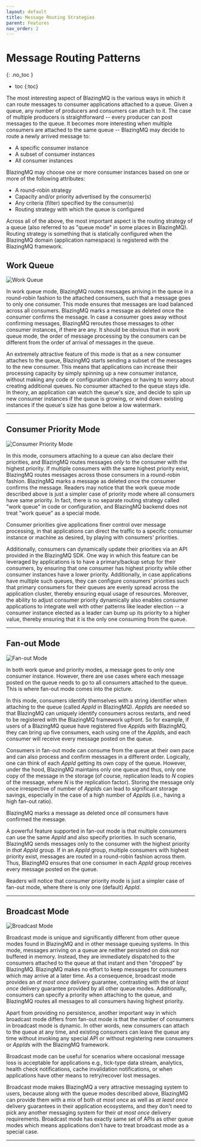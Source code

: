 ```yaml
---
layout: default
title: Message Routing Strategies
parent: Features
nav_order: 2
---
```


# Message Routing Patterns
{: .no_toc }

* toc
{:toc}

The most interesting aspect of BlazingMQ is the various ways in which it can
route messages to consumer applications attached to a queue.  Given a queue,
any number of producers and consumers can attach to it.  The case of multiple
producers is straightforward -- every producer can post messages to the queue.
It becomes more interesting when multiple consumers are attached to the same
queue -- BlazingMQ may decide to route a newly arrived message to:

- A specific consumer instance
- A subset of consumer instances
- All consumer instances

BlazingMQ may choose one or more consumer instances based on one or more of the
following attributes:

- A round-robin strategy
- Capacity and/or priority advertised by the consumer(s)
- Any criteria (filter) specified by the consumer(s)
- Routing strategy with which the queue is configured

Across all of the above, the most important aspect is the routing strategy of a
queue (also referred to as "queue mode" in some places in BlazingMQ).  Routing
strategy is something that is statically configured when the BlazingMQ domain
(application namespace) is registered with the BlazingMQ framework.

## Work Queue

![Work Queue](../../../assets/images/wq.png "Work Queue Mode")

In work queue mode, BlazingMQ routes messages arriving in the queue in a
round-robin fashion to the attached consumers, such that a message goes to only
one consumer.  This mode ensures that messages are load balanced across all
consumers.  BlazingMQ marks a message as deleted once the consumer confirms the
message.  In case a consumer goes away without confirming messages, BlazingMQ
reroutes those messages to other consumer instances, if there are any.  It
should be obvious that in work queue mode, the order of message processing by
the consumers can be different from the order of arrival of messages in the
queue.

An extremely attractive feature of this mode is that as a new consumer attaches
to the queue, BlazingMQ starts sending a subset of the messages to the new
consumer.  This means that applications can increase their processing capacity
by simply spinning up a new consumer instance, without making any code or
configuration changes or having to worry about creating additional queues.  No
consumer attached to the queue stays idle.  In theory, an application can watch
the queue's size, and decide to spin up new consumer instances if the queue is
growing, or wind down existing instances if the queue's size has gone below a
low watermark.

---

## Consumer Priority Mode

![Consumer Priority Mode](../../../assets/images/priority.png "Consumer Priority Mode")

In this mode, consumers attaching to a queue can also declare their priorities,
and BlazingMQ routes messages *only* to the consumer with the highest priority.
If multiple consumers with the same highest priority exist, BlazingMQ routes
messages across those consumers in a round-robin fashion.  BlazingMQ marks a
message as deleted once the consumer confirms the message.  Readers may notice
that the work queue mode described above is just a simpler case of priority
mode where all consumers have same priority.  In fact, there is no separate
routing strategy called "work queue" in code or configuration, and BlazingMQ
backend does not treat "work queue" as a special mode.

Consumer priorities give applications finer control over message processing, in
that applications can direct the traffic to a specific consumer instance or
machine as desired, by playing with consumers' priorities.

Additionally, consumers can dynamically update their priorities via an API
provided in the BlazingMQ SDK.  One way in which this feature can be leveraged
by applications is to have a primary/backup setup for their consumers, by
ensuring that one consumer has highest priority while other consumer instances
have a lower priority.  Additionally, in case applications have multiple such
queues, they can configure consumers' priorities such that primary consumers
for their queues are evenly spread across the application cluster, thereby
ensuring equal usage of resources.  Moreover, the ability to adjust consumer
priority dynamically also enables consumer applications to integrate well with
other patterns like leader election -- a consumer instance elected as a leader
can bump up its priority to a higher value, thereby ensuring that it is the
only one consuming from the queue.

---

## Fan-out Mode

![Fan-out Mode](../../../assets/images/fan-out.png "Fan-out Mode")

In both work queue and priority modes, a message goes to only one consumer
instance.  However, there are use cases where each message posted on the queue
needs to go to all consumers attached to the queue.  This is where fan-out mode
comes into the picture.

In this mode, consumers identify themselves with a string identifier when
attaching to the queue (called *AppId* in BlazingMQ). *AppId*s are needed so
that BlazingMQ can uniquely identify consumers across restarts, and need to be
registered with the BlazingMQ framework upfront.  So for example, if users of a
BlazingMQ queue have registered five *AppId*s with BlazingMQ, they can bring up
five consumers, each using one of the *AppId*s, and each consumer will receive
every message posted on the queue.

Consumers in fan-out mode can consume from the queue at their own pace and can
also process and confirm messages in a different order.  Logically, one can
think of each *AppId* getting its own copy of the queue.  However, under the
hood, BlazingMQ maintains only one queue and thus, only one copy of the message
in the storage (of course, replication leads to *N* copies of the message,
where *N* is the replication factor).  Storing the message only once
irrespective of number of *AppId*s can lead to significant storage savings,
especially in the case of a high number of *AppId*s (i.e., having a high
fan-out ratio).

BlazingMQ marks a message as deleted once *all* consumers have confirmed the
message.

A powerful feature supported in fan-out mode is that multiple consumers can use
the same *AppId* and also specify priorities.  In such scenario, BlazingMQ
sends messages only to the consumer with the highest priority in *that* *AppId*
group.  If in an *AppId* group, multiple consumers with highest priority exist,
messages are routed in a round-robin fashion across them.  Thus, BlazingMQ
ensures that one consumer in each *AppId* group receives every message posted
on the queue.

Readers will notice that consumer priority mode is just a simpler case of
fan-out mode, where there is only one (default) *AppId*.

---

## Broadcast Mode

![Broadcast Mode](../../../assets/images/bcast.png "Broadcast Mode")

Broadcast mode is unique and significantly different from other queue modes
found in BlazingMQ and in other message queuing systems.  In this mode,
messages arriving on a queue are neither persisted on disk nor buffered in
memory.  Instead, they are immediately dispatched to the consumers attached to
the queue at that instant and then "dropped" by BlazingMQ.  BlazingMQ makes no
effort to keep messages for consumers which may arrive at a later time.  As a
consequence, broadcast mode provides an *at most once* delivery guarantee,
contrasting with the *at least once* delivery guarantee provided by all other
queue modes.  Additionally, consumers can specify a priority when attaching to
the queue, and BlazingMQ routes all messages to all consumers having highest
priority.

Apart from providing no persistence, another important way in which broadcast
mode differs from fan-out mode is that the number of consumers in broadcast
mode is dynamic.  In other words, new consumers can attach to the queue at any
time, and existing consumers can leave the queue any time without invoking any
special API or without registering new consumers or *AppId*s with the BlazingMQ
framework.

Broadcast mode can be useful for scenarios where occasional message loss is
acceptable for applications e.g., tick-type data stream, analytics, health
check notifications, cache invalidation notifications, or when applications
have other means to retry/recover lost messages.

Broadcast mode makes BlazingMQ a very attractive messaging system to users,
because along with the queue modes described above, BlazingMQ can provide them
with a mix of both *at most once* as well as *at least once* delivery
guarantees in their application ecosystems, and they don't need to pick any
another messaging system for their *at most once* delivery requirements.
Broadcast mode has exactly same set of APIs as other queue modes which means
applications don't have to treat broadcast mode as a special case.

---
